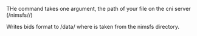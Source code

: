 THe command takes one argument, the path of your file on the cni server (/nimsfs/<PI>/<study name>)

Writes bids format to /data/<study name> where <study name> is taken from the nimsfs directory.